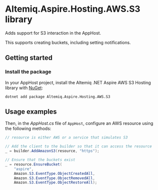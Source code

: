 # Altemiq.Aspire.Hosting.AWS.S3 library

Adds support for S3 interaction in the AppHost.

This supports creating buckets, including setting notifications.

## Getting started

### Install the package

In your AppHost project, install the Altemiq .NET Aspire AWS S3 Hosting library with [NuGet](https://www.nuget.org):

```dotnetcli
dotnet add package Altemiq.Aspire.Hosting.AWS.S3
```

## Usage examples

Then, in the _AppHost.cs_ file of `AppHost`, configure an AWS resource using the following methods:

```csharp
// resource is either AWS or a service that simulates S3 

// Add the client to the builder so that it can access the resource
_ = builder.AddAmazonS3(resource, "https");

// Ensure that the buckets exist
_ = resource.EnsureBucket(
    "aspire",
    Amazon.S3.EventType.ObjectCreatedAll,
    Amazon.S3.EventType.ObjectRemovedAll,
    Amazon.S3.EventType.ObjectRestoreAll);
```